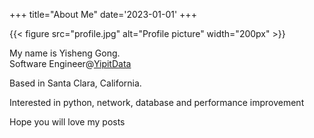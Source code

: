 +++
title="About Me"
date='2023-01-01'
+++

{{< figure src="profile.jpg" alt="Profile picture" width="200px" >}}

My name is Yisheng Gong.   
Software Engineer@[YipitData](https://www.yipitdata.com/)

Based in Santa Clara, California.

Interested in python, network, database and performance improvement  

Hope you will love my posts